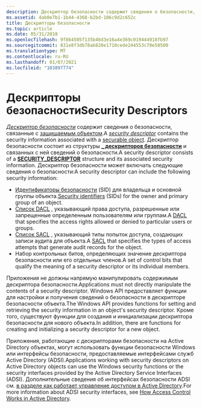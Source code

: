 ```yaml
---
description: Дескриптор безопасности содержит сведения о безопасности, связанные с защищаемым объектом.
ms.assetid: 4ab0e7b1-1b44-4368-b2bd-106c9d2c652c
title: Дескрипторы безопасности
ms.topic: article
ms.date: 05/31/2018
ms.openlocfilehash: 9f864505f135b46d3e16a4e369c019444918fb97
ms.sourcegitcommit: 831e8f3db78ab820e1710cede244553c70e50500
ms.translationtype: MT
ms.contentlocale: ru-RU
ms.lasthandoff: 01/07/2021
ms.locfileid: "103897774"
---
```

# <a name="security-descriptors"></a><span data-ttu-id="c0073-103">Дескрипторы безопасности</span><span class="sxs-lookup"><span data-stu-id="c0073-103">Security Descriptors</span></span>

<span data-ttu-id="c0073-104">[*Дескриптор безопасности*](/windows/desktop/SecGloss/s-gly) содержит сведения о безопасности, связанные с [защищаемым объектом](securable-objects.md).</span><span class="sxs-lookup"><span data-stu-id="c0073-104">A [*security descriptor*](/windows/desktop/SecGloss/s-gly) contains the security information associated with a [securable object](securable-objects.md).</span></span> <span data-ttu-id="c0073-105">Дескриптор безопасности состоит из структуры [**\_ дескрипторов безопасности**](/windows/desktop/api/Winnt/ns-winnt-security_descriptor) и связанных с ней сведений о безопасности.</span><span class="sxs-lookup"><span data-stu-id="c0073-105">A security descriptor consists of a [**SECURITY\_DESCRIPTOR**](/windows/desktop/api/Winnt/ns-winnt-security_descriptor) structure and its associated security information.</span></span> <span data-ttu-id="c0073-106">Дескриптор безопасности может включать следующие сведения о безопасности:</span><span class="sxs-lookup"><span data-stu-id="c0073-106">A security descriptor can include the following security information:</span></span>

-   <span data-ttu-id="c0073-107">[Идентификаторы безопасности](security-identifiers.md) (SID) для владельца и основной группы объекта.</span><span class="sxs-lookup"><span data-stu-id="c0073-107">[Security identifiers](security-identifiers.md) (SIDs) for the owner and primary group of an object.</span></span>
-   <span data-ttu-id="c0073-108">[Список DACL](access-control-lists.md) , указывающий права доступа, разрешенные или запрещенные определенным пользователям или группам.</span><span class="sxs-lookup"><span data-stu-id="c0073-108">A [DACL](access-control-lists.md) that specifies the access rights allowed or denied to particular users or groups.</span></span>
-   <span data-ttu-id="c0073-109">[Список SACL](access-control-lists.md) , указывающий типы попыток доступа, создающих записи аудита для объекта.</span><span class="sxs-lookup"><span data-stu-id="c0073-109">A [SACL](access-control-lists.md) that specifies the types of access attempts that generate audit records for the object.</span></span>
-   <span data-ttu-id="c0073-110">Набор контрольных битов, определяющих значение дескриптора безопасности или его отдельных членов.</span><span class="sxs-lookup"><span data-stu-id="c0073-110">A set of control bits that qualify the meaning of a security descriptor or its individual members.</span></span>

<span data-ttu-id="c0073-111">Приложения не должны напрямую манипулировать содержимым дескриптора безопасности.</span><span class="sxs-lookup"><span data-stu-id="c0073-111">Applications must not directly manipulate the contents of a security descriptor.</span></span> <span data-ttu-id="c0073-112">Windows API предоставляет функции для настройки и получения сведений о безопасности в дескрипторе безопасности объекта.</span><span class="sxs-lookup"><span data-stu-id="c0073-112">The Windows API provides functions for setting and retrieving the security information in an object's security descriptor.</span></span> <span data-ttu-id="c0073-113">Кроме того, существуют функции для создания и инициализации дескриптора безопасности для нового объекта.</span><span class="sxs-lookup"><span data-stu-id="c0073-113">In addition, there are functions for creating and initializing a security descriptor for a new object.</span></span>

<span data-ttu-id="c0073-114">Приложения, работающие с дескрипторами безопасности на Active Directory объектах, могут использовать функции безопасности Windows или интерфейсы безопасности, предоставляемые интерфейсами служб Active Directory (ADSI).</span><span class="sxs-lookup"><span data-stu-id="c0073-114">Applications working with security descriptors on Active Directory objects can use the Windows security functions or the security interfaces provided by the Active Directory Service Interfaces (ADSI).</span></span> <span data-ttu-id="c0073-115">Дополнительные сведения об интерфейсах безопасности ADSI см. [в разделе как работает управление доступом в Active Directory](/windows/desktop/AD/how-access-control-works-in-active-directory-domain-services).</span><span class="sxs-lookup"><span data-stu-id="c0073-115">For more information about ADSI security interfaces, see [How Access Control Works in Active Directory](/windows/desktop/AD/how-access-control-works-in-active-directory-domain-services).</span></span>

 

 
